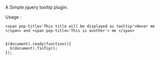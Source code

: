 
A Simple jquery tooltip plugin.

Usage : 

    <span pop-title='This title will be displayed as tooltip'>Hover me </span> and <span pop-title='This is another'> me </span>


    $(document).ready(function(){
      $(document).TinTip();
    });
       


